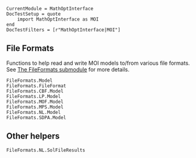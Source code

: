 ```@meta
CurrentModule = MathOptInterface
DocTestSetup = quote
    import MathOptInterface as MOI
end
DocTestFilters = [r"MathOptInterface|MOI"]
```

## File Formats

Functions to help read and write MOI models to/from various file formats. See
[The FileFormats submodule](@ref) for more details.

```@docs
FileFormats.Model
FileFormats.FileFormat
FileFormats.CBF.Model
FileFormats.LP.Model
FileFormats.MOF.Model
FileFormats.MPS.Model
FileFormats.NL.Model
FileFormats.SDPA.Model
```

## Other helpers

```@docs
FileFormats.NL.SolFileResults
```
